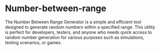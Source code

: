 # Number-between-range
The Number Between Range Generator is a simple and efficient tool designed to generate random numbers within a specified range. This utility is perfect for developers, testers, and anyone who needs quick access to random number generation for various purposes such as simulations, testing scenarios, or games.
